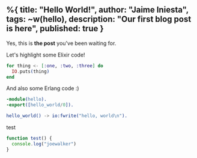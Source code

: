 %{
  title: "Hello World!",
  author: "Jaime Iniesta",
  tags: ~w(hello),
  description: "Our first blog post is here",
  published: true
}
---
Yes, this is **the post** you've been waiting for.

Let's highlight some Elixir code!

```elixir
for thing <- [:one, :two, :three] do
  IO.puts(thing)
end
```
  
And also some Erlang code :)

```erlang
-module(hello).
-export([hello_world/0]).

hello_world() -> io:fwrite("hello, world\n").
```


test

```javascript
function test() {
  console.log("joewalker")
}
```